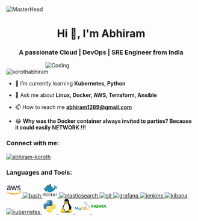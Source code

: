 ![MasterHead](https://static.vecteezy.com/system/resources/previews/028/638/673/large_2x/devops-icons-banner-devops-banner-with-icons-of-plan-code-build-test-release-deploy-operate-and-monitor-illustration-vector.jpg)
<h1 align="center">Hi 👋, I'm Abhiram</h1>
<h3 align="center">A passionate Cloud | DevOps | SRE Engineer from India</h3>
<img align="right" alt="Coding" width="400" src="https://media.licdn.com/dms/image/v2/C4D12AQFsIhMFOJVs0Q/article-inline_image-shrink_1000_1488/article-inline_image-shrink_1000_1488/0/1609097444281?e=1730332800&v=beta&t=QaXFyHhap0xkV63uRf5SLg9em0aYWMu192cUSABxwjM">

<p align="left"> <img src="https://komarev.com/ghpvc/?username=korothabhiram&label=Profile%20views&color=0e75b6&style=flat" alt="korothabhiram" /> </p>

- 🌱 I’m currently learning **Kubernetes, Python**

- 💬 Ask me about **Linux, Docker, AWS, Terraform, Ansible**

- 📫 How to reach me **abhiram1289@gmail.com**

- 😂 **Why was the Docker container always invited to parties? Because it could easily NETWORK !!!** 

<h3 align="left">Connect with me:</h3>
<p align="left">
<a href="https://linkedin.com/in/abhiram-koroth" target="blank"><img align="center" src="https://raw.githubusercontent.com/rahuldkjain/github-profile-readme-generator/master/src/images/icons/Social/linked-in-alt.svg" alt="abhiram-koroth" height="30" width="40" /></a>
</p>

<h3 align="left">Languages and Tools:</h3>
<p align="left"> <a href="https://aws.amazon.com" target="_blank" rel="noreferrer"> <img src="https://raw.githubusercontent.com/devicons/devicon/master/icons/amazonwebservices/amazonwebservices-original-wordmark.svg" alt="aws" width="40" height="40"/> </a> <a href="https://www.gnu.org/software/bash/" target="_blank" rel="noreferrer"> <img src="https://www.vectorlogo.zone/logos/gnu_bash/gnu_bash-icon.svg" alt="bash" width="40" height="40"/> </a> <a href="https://www.docker.com/" target="_blank" rel="noreferrer"> <img src="https://raw.githubusercontent.com/devicons/devicon/master/icons/docker/docker-original-wordmark.svg" alt="docker" width="40" height="40"/> </a> <a href="https://www.elastic.co" target="_blank" rel="noreferrer"> <img src="https://www.vectorlogo.zone/logos/elastic/elastic-icon.svg" alt="elasticsearch" width="40" height="40"/> </a> <a href="https://git-scm.com/" target="_blank" rel="noreferrer"> <img src="https://www.vectorlogo.zone/logos/git-scm/git-scm-icon.svg" alt="git" width="40" height="40"/> </a> <a href="https://grafana.com" target="_blank" rel="noreferrer"> <img src="https://www.vectorlogo.zone/logos/grafana/grafana-icon.svg" alt="grafana" width="40" height="40"/> </a> <a href="https://www.jenkins.io" target="_blank" rel="noreferrer"> <img src="https://www.vectorlogo.zone/logos/jenkins/jenkins-icon.svg" alt="jenkins" width="40" height="40"/> </a> <a href="https://www.elastic.co/kibana" target="_blank" rel="noreferrer"> <img src="https://www.vectorlogo.zone/logos/elasticco_kibana/elasticco_kibana-icon.svg" alt="kibana" width="40" height="40"/> </a> <a href="https://kubernetes.io" target="_blank" rel="noreferrer"> <img src="https://www.vectorlogo.zone/logos/kubernetes/kubernetes-icon.svg" alt="kubernetes" width="40" height="40"/> </a>
<a href="https://www.python.org" target="_blank" rel="noreferrer"> <img src="https://raw.githubusercontent.com/devicons/devicon/master/icons/python/python-original.svg" alt="python" width="40" height="40"/> </a>
<a href="https://www.linux.org/" target="_blank" rel="noreferrer"> <img src="https://raw.githubusercontent.com/devicons/devicon/master/icons/linux/linux-original.svg" alt="linux" width="40" height="40"/> </a> <a href="https://www.mysql.com/" target="_blank" rel="noreferrer"> <img src="https://raw.githubusercontent.com/devicons/devicon/master/icons/mysql/mysql-original-wordmark.svg" alt="mysql" width="40" height="40"/> </a> <a href="https://www.nginx.com" target="_blank" rel="noreferrer"> <img src="https://raw.githubusercontent.com/devicons/devicon/master/icons/nginx/nginx-original.svg" alt="nginx" width="40" height="40"/> </a>  </p>

